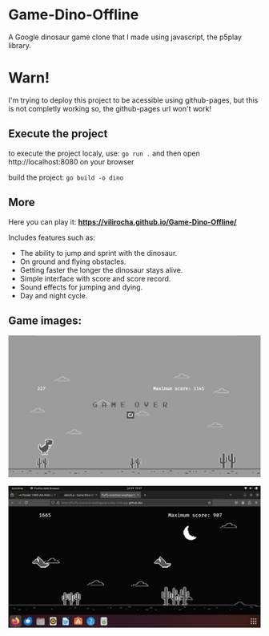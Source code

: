 # Game-Dino-Offline

A Google dinosaur game clone that I made using javascript, the p5play library.

# Warn!
I'm trying to deploy this project to be acessible using github-pages, but this is not completly working so, the github-pages url won't work!

## Execute the project

to execute the project localy, use: `go run .` and then open http://localhost:8080 on your browser

build the project: `go build -o dino`

## More

Here you can play it: **https://vilirocha.github.io/Game-Dino-Offline/**

Includes features such as:

- The ability to jump and sprint with the dinosaur.
- On ground and flying obstacles.
- Getting faster the longer the dinosaur stays alive.
- Simple interface with score and score record.
- Sound effects for jumping and dying.
- Day and night cycle.

## Game images:

![first_image](./screenshots/image.png)

![second_image](./screenshots/GameImage2.png)
